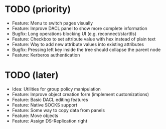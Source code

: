 # TODO (priority)

* Feature: Menu to switch pages visually
* Feature: Improve DACL panel to show more complete information
* Bugfix: Long operations blocking UI (e.g. reconnect/starttls)
* Feature: Checkbox to set attribute value with hex instead of plain text
* Feature: Way to add new attribute values into existing attributes
* Bugfix: Pressing left key inside the tree should collapse the parent node
* Feature: Kerberos authentication

# TODO (later)

* Idea: Utilities for group policy manipulation
* Feature: Improve object creation form (implement customizations)
* Feature: Basic DACL editing features
* Feature: Native SOCKS support
* Feature: Some way to copy data from panels
* Feature: Move objects
* Feature: Assign DS-Replication right
